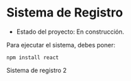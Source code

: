 <h1> Sistema de Registro</h1>

- Estado del proyecto: En construcción.

Para ejecutar el sistema, debes poner:
  
```npm install react ```

Sistema de registro 2
